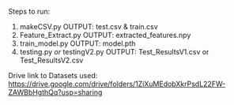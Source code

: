 Steps to run:

1. makeCSV.py
     OUTPUT: test.csv & train.csv
3. Feature_Extract.py
     OUTPUT: extracted_features.npy
5. train_model.py
     OUTPUT: model.pth
7. testing.py   *or* testingV2.py
     OUTPUT: Test_ResultsV1.csv  or  Test_ResultsV2.csv



Drive link to Datasets used:
https://drive.google.com/drive/folders/1ZiXuMEdobXkrPsdL22FW-ZAWBbHgthQq?usp=sharing
